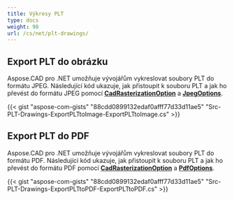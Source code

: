 ```yaml
---
title: Výkresy PLT
type: docs
weight: 90
url: /cs/net/plt-drawings/
---
```


## **Export PLT do obrázku**

Aspose.CAD pro .NET umožňuje vývojářům vykreslovat soubory PLT do formátu JPEG. Následující kód ukazuje, jak přistoupit k souboru PLT a jak ho převést do formátu JPEG pomocí [**CadRasterizationOption**](https://reference.aspose.com/cad/net/aspose.cad.imageoptions/cadrasterizationoptions) a [**JpegOptions**](https://reference.aspose.com/cad/net/aspose.cad.imageoptions/jpegoptions).

{{< gist "aspose-com-gists" "88cdd0899132edaf0afff77d33d11ae5" "Src-PLT-Drawings-ExportPLTtoImage-ExportPLTtoImage.cs" >}}

## **Export PLT do PDF**

Aspose.CAD pro .NET umožňuje vývojářům vykreslovat soubory PLT do formátu PDF. Následující kód ukazuje, jak přistoupit k souboru PLT a jak ho převést do formátu PDF pomocí [**CadRasterizationOption**](https://reference.aspose.com/cad/net/aspose.cad.imageoptions/cadrasterizationoptions) a [**PdfOptions**](https://reference.aspose.com/cad/net/aspose.cad.imageoptions/pdfoptions).

{{< gist "aspose-com-gists" "88cdd0899132edaf0afff77d33d11ae5" "Src-PLT-Drawings-ExportPLTtoPDF-ExportPLTtoPDF.cs" >}}
